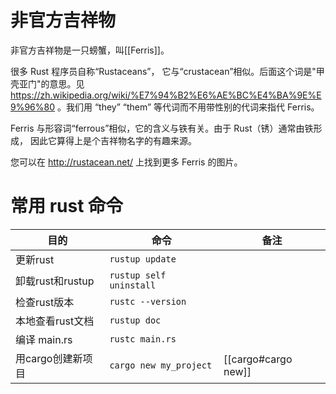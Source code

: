 # 非官方吉祥物
非官方吉祥物是一只螃蟹，叫[[Ferris]]。

很多 Rust 程序员自称“Rustaceans”， 它与“crustacean”相似。后面这个词是"甲壳亚门"的意思。见 https://zh.wikipedia.org/wiki/%E7%94%B2%E6%AE%BC%E4%BA%9E%E9%96%80 。我们用 “they” “them” 等代词而不用带性别的代词来指代 Ferris。

Ferris 与形容词“ferrous”相似，它的含义与铁有关。由于 Rust（锈）通常由铁形成， 因此它算得上是个吉祥物名字的有趣来源。

您可以在 http://rustacean.net/ 上找到更多 Ferris 的图片。

# 常用 rust 命令

|目的|命令|备注|
|----|----|-|
|更新rust|`rustup update`||
|卸载rust和rustup| `rustup self uninstall`||
|检查rust版本|`rustc --version`||
|本地查看rust文档|`rustup doc`||
|编译 main.rs |`rustc main.rs`||
|用cargo创建新项目|`cargo new my_project`|[[cargo#cargo new]]|